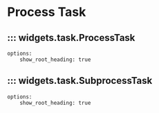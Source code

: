 # Process Task

## ::: widgets.task.ProcessTask
    options:
        show_root_heading: true

## ::: widgets.task.SubprocessTask
    options:
        show_root_heading: true


